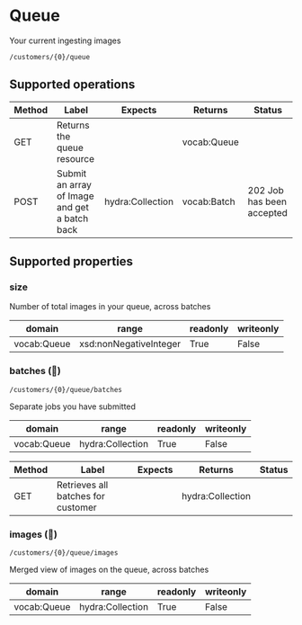 
# Queue

Your current ingesting images


```
/customers/{0}/queue
```


## Supported operations


|Method|Label|Expects|Returns|Status|
|--|--|--|--|--|
|GET|Returns the queue resource| |vocab:Queue| |
|POST|Submit an array of Image and get a batch back|hydra:Collection|vocab:Batch|202 Job has been accepted|


## Supported properties


### size

Number of total images in your queue, across batches


|domain|range|readonly|writeonly|
|--|--|--|--|
|vocab:Queue|xsd:nonNegativeInteger|True|False|


### batches (🔗)


```
/customers/{0}/queue/batches
```

Separate jobs you have submitted


|domain|range|readonly|writeonly|
|--|--|--|--|
|vocab:Queue|hydra:Collection|True|False|


|Method|Label|Expects|Returns|Status|
|--|--|--|--|--|
|GET|Retrieves all batches for customer| |hydra:Collection| |


### images (🔗)


```
/customers/{0}/queue/images
```

Merged view of images on the queue, across batches


|domain|range|readonly|writeonly|
|--|--|--|--|
|vocab:Queue|hydra:Collection|True|False|

